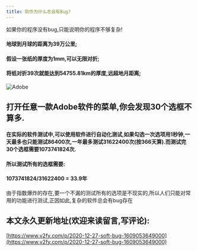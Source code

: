 ```yaml
---
title: 软件为什么总会有Bug?
---
```






如果你的程序没有bug,只能说明你的程序不够复杂!

#### 地球到月球的距离为39万公里;

#### 假设一张纸的厚度为1mm,可以无限对折;
#### 将纸对折39次就能达到54755.81km的厚度,远超地月距离;

![Adobe](https://www.v2fy.com/asset/0i/jikemiji/jikemiji-md/2020-12-27-soft-bug-1609053649000.assets/1240-20201227152119605.png)

## 打开任意一款Adobe软件的菜单,你会发现30个选框不算多.

#### 在实际的软件测试中,可以使用软件进行自动化测试,如果勾选一次选项用1秒钟,一天最多也只能测试86400次,一年最多测试31622400次(按366天算).而测试完30个选框需要1073741824次.

#### 所以测试所有的选框需要:

#### 1073741824/31622400 = 33.9年



由于指数爆炸的存在,要一个不漏的测试所有的选项是不现实的,所以人们只能对常用的功能进行测试,正因如此,复杂的软件总会有bug存在





## 本文永久更新地址(欢迎来读留言,写评论):

[https://www.v2fy.com/p/2020-12-27-soft-bug-1609053649000](https://www.v2fy.com/p/2020-12-27-soft-bug-1609053649000)

